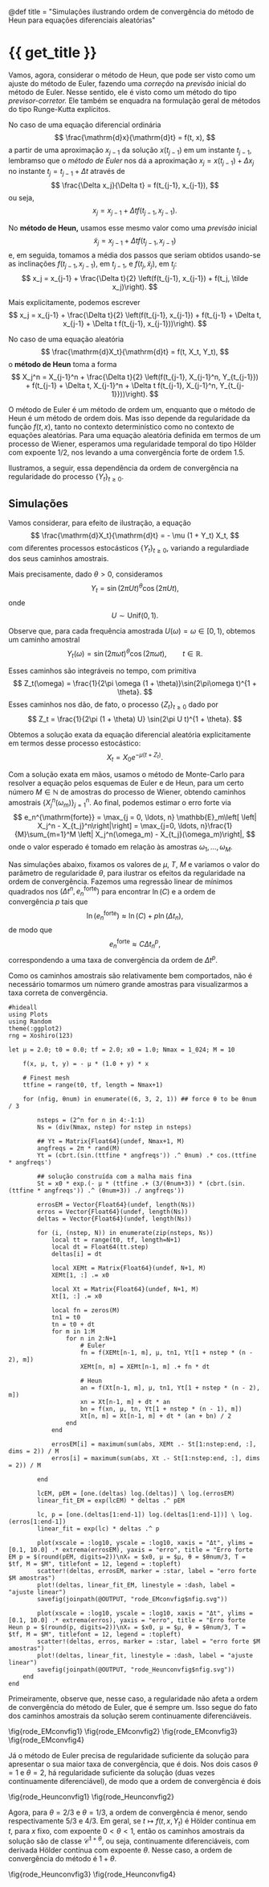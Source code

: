 @def title = "Simulações ilustrando ordem de convergência do método de Heun para equações diferenciais aleatórias"

# {{ get_title }}

Vamos, agora, considerar o método de Heun, que pode ser visto como um ajuste do método de Euler, fazendo uma *correção* na *previsão* inicial do método de Euler. Nesse sentido, ele é visto como um método do tipo *previsor-corretor.* Ele também se enquadra na formulação geral de métodos do tipo Runge-Kutta explícitos.

No caso de uma equação diferencial ordinária
$$
\frac{\mathrm{d}x}{\mathrm{d}t} = f(t, x),
$$
a partir de uma aproximação $x_{j-1}$ da solução $x(t_{j-1})$ em um instante $t_{j-1}$, lembramso que o *método de Euler* nos dá a aproximação $x_j = x(t_{j-1}) + \Delta x_j$ no instante $t_j = t_{j-1} + \Delta t$ através de
$$
\frac{\Delta x_j}{\Delta t} = f(t_{j-1}, x_{j-1}),
$$
ou seja,
$$
x_j = x_{j-1} + \Delta t f(t_{j-1}, x_{j-1}).
$$

No **método de Heun,** usamos esse mesmo valor como uma *previsão* inicial
$$
\tilde x_j = x_{j-1} + \Delta t f(t_{j-1}, x_{j-1})
$$
e, em seguida, tomamos a média dos passos que seriam obtidos usando-se as inclinações $f(t_{j-1}, x_{j-1})$, em $t_{j-1}$, e $f(t_j, \tilde x_j)$, em $t_j$:
$$
x_j = x_{j-1} + \frac{\Delta t}{2} \left(f(t_{j-1}, x_{j-1}) + f(t_j, \tilde x_j)\right).
$$

Mais explicitamente, podemos escrever
$$
x_j = x_{j-1} + \frac{\Delta t}{2} \left(f(t_{j-1}, x_{j-1}) + f(t_{j-1} + \Delta t, x_{j-1} + \Delta t f(t_{j-1}, x_{j-1}))\right).
$$

No caso de uma equação aleatória
$$
\frac{\mathrm{d}X_t}{\mathrm{d}t} = f(t, X_t, Y_t),
$$
o **método de Heun** toma a forma
$$
X_j^n = X_{j-1}^n + \frac{\Delta t}{2} \left(f(t_{j-1}, X_{j-1}^n, Y_{t_{j-1}}) + f(t_{j-1} + \Delta t, X_{j-1}^n + \Delta t f(t_{j-1}, X_{j-1}^n, Y_{t_{j-1}}))\right).
$$

O método de Euler é um método de ordem um, enquanto que o método de Heun é um método de ordem dois. Mas isso depende da regularidade da função $f(t, x)$, tanto no contexto determinístico como no contexto de equações aleatórias. Para uma equação aleatória definida em termos de um processo de Wiener, esperamos uma regularidade temporal do tipo Hölder com expoente 1/2, nos levando a uma convergência forte de ordem 1.5.


Ilustramos, a seguir, essa dependência da ordem de convergência na regularidade do processo $\{Y_t\}_{t\geq 0}$.

## Simulações

Vamos considerar, para efeito de ilustração, a equação
$$
\frac{\mathrm{d}X_t}{\mathrm{d}t} = - \mu (1 + Y_t) X_t,
$$
com diferentes processos estocásticos $\{Y_t\}_{t\geq 0}$, variando a regulardiade dos seus caminhos amostrais.

Mais precisamente, dado $\theta > 0$, consideramos
$$
Y_t = \sin(2\pi U t)^\theta \cos(2\pi U t),
$$
onde
$$
U \sim \mathrm{Unif}(0, 1).
$$

Observe que, para cada frequência amostrada $U(\omega) = \omega \in [0, 1)$, obtemos um caminho amostral
$$
Y_t(\omega) = \sin(2\pi\omega t)^\theta \cos(2\pi \omega t), \qquad t \in \mathbb{R}.
$$

Esses caminhos são integráveis no tempo, com primitiva
$$
Z_t(\omega) = \frac{1}{2\pi \omega (1 + \theta)}\sin(2\pi\omega t)^{1 + \theta}.
$$
Esses caminhos nos dão, de fato, o processo $\{Z_t\}_{t \geq 0}$ dado por
$$
Z_t = \frac{1}{2\pi (1 + \theta) U} \sin(2\pi U t)^{1 + \theta}.
$$

Obtemos a solução exata da equação diferencial aleatória explicitamente em termos desse processo estocástico:
$$
X_t = X_0 e^{-\mu (t + Z_t)}.
$$

Com a solução exata em mãos, usamos o método de Monte-Carlo para resolver a equação pelos esquemas de Euler e de Heun, para um certo número $M\in \mathbb{N}$ de amostras do processo de Wiener, obtendo caminhos amostrais $\{X_j^n(\omega_m)\}_{j = 1}^n$. Ao final, podemos estimar o erro forte via
$$
e_n^{\mathrm{forte}} = \max_{j = 0, \ldots, n} \mathbb{E}_m\left[ \left| X_j^n - X_{t_j}^n\right|\right] = \max_{j=0, \ldots, n}\frac{1}{M}\sum_{m=1}^M \left| X_j^n(\omega_m) - X_{t_j}(\omega_m)\right|,
$$
onde o valor esperado é tomado em relação às amostras $\omega_1, \ldots, \omega_M$.

Nas simulações abaixo, fixamos os valores de $\mu$, $T$, $M$ e variamos o valor do parâmetro de regularidade $\theta$, para ilustrar os efeitos da regularidade na ordem de convergência. Fazemos uma regressão linear de mínimos quadrados nos $(\Delta t^n, e_n^{\mathrm{forte}})$ para encontrar $\ln(C)$ e a ordem de convergência $p$ tais que
$$
\ln(e_n^{\mathrm{forte}}) \approx \ln(C) + p \ln(\Delta t_n),
$$
de modo que
$$
e_n^{\mathrm{forte}} \approx C\Delta t_n^p,
$$
correspondendo a uma taxa de convergência da ordem de $\Delta t^p$.

Como os caminhos amostrais são relativamente bem comportados, não é necessário tomarmos um número grande amostras para visualizarmos a taxa correta de convergência.

```julia:geometric_brownian_Heunconv
#hideall
using Plots
using Random
theme(:ggplot2)
rng = Xoshiro(123)

let μ = 2.0; t0 = 0.0; tf = 2.0; x0 = 1.0; Nmax = 1_024; M = 10

    f(x, μ, t, y) = - μ * (1.0 + y) * x

    # Finest mesh
    ttfine = range(t0, tf, length = Nmax+1)

    for (nfig, θnum) in enumerate((6, 3, 2, 1)) ## force θ to be θnum / 3

        nsteps = (2^n for n in 4:-1:1)
        Ns = (div(Nmax, nstep) for nstep in nsteps)

        ## Yt = Matrix{Float64}(undef, Nmax+1, M)
        angfreqs = 2π * rand(M)
        Yt = (cbrt.(sin.(ttfine * angfreqs')) .^ θnum) .* cos.(ttfine * angfreqs')

        ## solução construída com a malha mais fina
        St = x0 * exp.(- μ * (ttfine .+ (3/(θnum+3)) * (cbrt.(sin.(ttfine * angfreqs')) .^ (θnum+3)) ./ angfreqs'))

        errosEM = Vector{Float64}(undef, length(Ns))
        erros = Vector{Float64}(undef, length(Ns))
        deltas = Vector{Float64}(undef, length(Ns))

        for (i, (nstep, N)) in enumerate(zip(nsteps, Ns))
            local tt = range(t0, tf, length=N+1)
            local dt = Float64(tt.step)
            deltas[i] = dt

            local XEMt = Matrix{Float64}(undef, N+1, M)
            XEMt[1, :] .= x0
            
            local Xt = Matrix{Float64}(undef, N+1, M)
            Xt[1, :] .= x0

            local fn = zeros(M)
            tn1 = t0
            tn = t0 + dt
            for m in 1:M
                for n in 2:N+1
                    # Euler
                    fn = f(XEMt[n-1, m], μ, tn1, Yt[1 + nstep * (n - 2), m])
                    XEMt[n, m] = XEMt[n-1, m] .+ fn * dt

                    # Heun
                    an = f(Xt[n-1, m], μ, tn1, Yt[1 + nstep * (n - 2), m])
                    xn = Xt[n-1, m] + dt * an
                    bn = f(xn, μ, tn, Yt[1 + nstep * (n - 1), m])
                    Xt[n, m] = Xt[n-1, m] + dt * (an + bn) / 2
                end
            end

            errosEM[i] = maximum(sum(abs, XEMt .- St[1:nstep:end, :], dims = 2)) / M
            erros[i] = maximum(sum(abs, Xt .- St[1:nstep:end, :], dims = 2)) / M
            
        end

        lcEM, pEM = [one.(deltas) log.(deltas)] \ log.(errosEM)
        linear_fit_EM = exp(lcEM) * deltas .^ pEM

        lc, p = [one.(deltas[1:end-1]) log.(deltas[1:end-1])] \ log.(erros[1:end-1])
        linear_fit = exp(lc) * deltas .^ p

        plot(xscale = :log10, yscale = :log10, xaxis = "Δt", ylims = [0.1, 10.0] .* extrema(errosEM), yaxis = "erro", title = "Erro forte EM p = $(round(pEM, digits=2))\nX₀ = $x0, μ = $μ, θ = $θnum/3, T = $tf, M = $M", titlefont = 12, legend = :topleft)
        scatter!(deltas, errosEM, marker = :star, label = "erro forte $M amostras")
        plot!(deltas, linear_fit_EM, linestyle = :dash, label = "ajuste linear")
        savefig(joinpath(@OUTPUT, "rode_EMconvfig$nfig.svg"))

        plot(xscale = :log10, yscale = :log10, xaxis = "Δt", ylims = [0.1, 10.0] .* extrema(erros), yaxis = "erro", title = "Erro forte Heun p = $(round(p, digits=2))\nX₀ = $x0, μ = $μ, θ = $θnum/3, T = $tf, M = $M", titlefont = 12, legend = :topleft)
        scatter!(deltas, erros, marker = :star, label = "erro forte $M amostras")
        plot!(deltas, linear_fit, linestyle = :dash, label = "ajuste linear")
        savefig(joinpath(@OUTPUT, "rode_Heunconvfig$nfig.svg"))
    end
end
```

Primeiramente, observe que, nesse caso, a regularidade não afeta a ordem de convergência do método de Euler, que é sempre um. Isso segue do fato dos caminhos amostrais da solução serem continuamente diferenciáveis.

\fig{rode_EMconvfig1}
\fig{rode_EMconvfig2}
\fig{rode_EMconvfig3}
\fig{rode_EMconvfig4}

Já o método de Euler precisa de regularidade suficiente da solução para apresentar o sua maior taxa de convergência, que é dois. Nos dois casos $\theta = 1$ e $\theta = 2$, há regularidade suficiente da solução (duas vezes continuamente diferenciável), de modo que a ordem de convergência é dois

\fig{rode_Heunconvfig1}
\fig{rode_Heunconvfig2}

Agora, para $\theta = 2/3$ e $\theta = 1/3$, a ordem de convergência é menor, sendo respectivamente $5/3$ e $4/3$. Em geral, se $t \mapsto f(t, x, Y_t)$ é Hölder contínua em $t$, para $x$ fixo, com expoente $0 < \theta < 1$, então os caminhos amostrais da solução são de classe $\mathcal{C}^{1 + \theta}$, ou seja, continuamente diferenciáveis, com derivada Hölder contínua com expoente $\theta$. Nesse caso, a ordem de convergência do método é $1 + \theta$.

\fig{rode_Heunconvfig3}
\fig{rode_Heunconvfig4}
